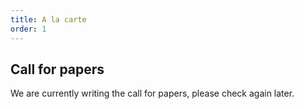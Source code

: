 ```yaml
---
title: A la carte
order: 1
---
```


## Call for papers
We are currently writing the call for papers, please check again later.
